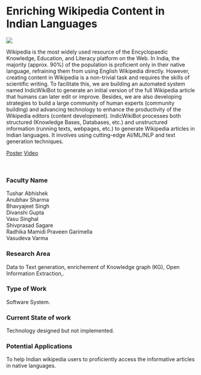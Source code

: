 # Enriching Wikipedia Content in Indian Languages

![](41.%20Enriching%20Wikipedia%20Content%20in%20Indian%20Languages.png)

Wikipedia is the most widely used resource of the Encyclopaedic Knowledge, Education, and Literacy platform on the Web. In India, the majority (approx. 90%) of the population is proficient only in their native language, refraining them from using English Wikipedia directly. However, creating content in Wikipedia is a non-trivial task and requires the skills of scientific writing. To facilitate this, we are building an automated system named IndicWikiBot to generate an initial version of the full Wikipedia article that humans can later edit or improve. Besides, we are also developing strategies to build a large community of human experts (community building) and advancing technology to enhance the productivity of the Wikipedia editors (content development). IndicWikiBot processes both structured (Knowledge Bases, Databases, etc.) and unstructured information (running texts, webpages, etc.) to generate Wikipedia articles in Indian languages. It involves using cutting-edge AI/ML/NLP and text generation techniques.

[Poster](41.%20Enriching%20Wikipedia%20Content%20in%20Indian%20Languages.pdf)
[Video](https://rndshowcase.iiit.ac.in/tto/TTO_website_data/Videos/282.mp4)

<br>


### Faculty Name

Tushar Abhishek<br>
Anubhav Sharma<br>
Bhavyajeet Singh<br>
Divanshi Gupta<br>
Vasu Singhal<br>
Shivprasad Sagare<br>
Radhika Mamidi Praveen Garimella<br>
Vasudeva Varma


### Research Area

Data to Text generation, enrichement of Knowledge graph (KG), Open Information Extraction,.


### Type of Work

Software System.


### Current State of work

Technology designed but not implemented.


### Potential Applications

To help Indian wikipedia users to proficiently access the informative articles in native languages.
